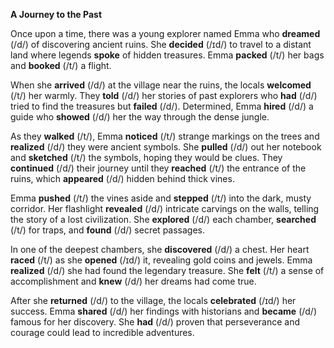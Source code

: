 **A Journey to the Past**

Once upon a time, there was a young explorer named Emma who **dreamed** (/d/) of discovering ancient ruins. She **decided** (/ɪd/) to travel to a distant land where legends **spoke** of hidden treasures. Emma **packed** (/t/) her bags and **booked** (/t/) a flight.

When she **arrived** (/d/) at the village near the ruins, the locals **welcomed** (/t/) her warmly. They **told** (/d/) her stories of past explorers who **had** (/d/) tried to find the treasures but **failed** (/d/). Determined, Emma **hired** (/d/) a guide who **showed** (/d/) her the way through the dense jungle.

As they **walked** (/t/), Emma **noticed** (/t/) strange markings on the trees and **realized** (/d/) they were ancient symbols. She **pulled** (/d/) out her notebook and **sketched** (/t/) the symbols, hoping they would be clues. They **continued** (/d/) their journey until they **reached** (/t/) the entrance of the ruins, which **appeared** (/d/) hidden behind thick vines.

Emma **pushed** (/t/) the vines aside and **stepped** (/t/) into the dark, musty corridor. Her flashlight **revealed** (/d/) intricate carvings on the walls, telling the story of a lost civilization. She **explored** (/d/) each chamber, **searched** (/t/) for traps, and **found** (/d/) secret passages.

In one of the deepest chambers, she **discovered** (/d/) a chest. Her heart **raced** (/t/) as she **opened** (/ɪd/) it, revealing gold coins and jewels. Emma **realized** (/d/) she had found the legendary treasure. She **felt** (/t/) a sense of accomplishment and **knew** (/d/) her dreams had come true.

After she **returned** (/d/) to the village, the locals **celebrated** (/ɪd/) her success. Emma **shared** (/d/) her findings with historians and **became** (/d/) famous for her discovery. She **had** (/d/) proven that perseverance and courage could lead to incredible adventures.
